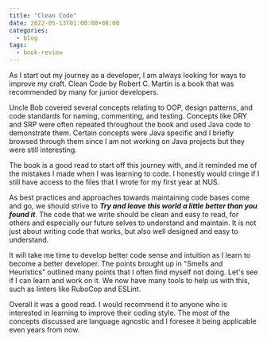 ```yaml
---
title: "Clean Code"
date: 2022-05-13T01:00:00+08:00
categories:
  - blog
tags:
  - book-review
---
```


As I start out my journey as a developer, I am always looking for ways to improve my craft. Clean Code by Robert C. Martin is a book that was recommended by many for junior developers.

Uncle Bob covered several concepts relating to OOP, design patterns, and code standards for naming, commenting, and testing. Concepts like DRY and SRP were often repeated throughout the book and used Java code to demonstrate them. Certain concepts were Java specific and I briefly browsed through them since I am not working on Java projects but they were still interesting.

The book is a good read to start off this journey with, and it reminded me of the mistakes I made when I was learning to code. I honestly would cringe if I still have access to the files that I wrote for my first year at NUS.

As best practices and approaches towards maintaining code bases come and go, we should strive to ***Try and leave this world a little better than you found it***. The code that we write should be clean and easy to read, for others and especially our future selves to understand and maintain. It is not just about writing code that works, but also well designed and easy to understand.

It will take me time to develop better code sense and intuition as I learn to become a better developer. The points brought up in "Smells and Heuristics" outlined many points that I often find myself not doing. Let's see if I can learn and work on it. We now have many tools to help us with this, such as linters like RuboCop and ESLint. 

Overall it was a good read. I would recommend it to anyone who is interested in learning to improve their coding style. The most of the concepts discussed are language agnostic and I foresee it being applicable even years from now.

